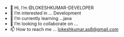 - 👋 Hi, I’m @LOKESHKUMAR-DEVELOPER
- 👀 I’m interested in ... Development 
- 🌱 I’m currently learning ...java
- 💞️ I’m looking to collaborate on ...
- 📫 How to reach me ... lokeshkumar.as8@gmail.com

<!---
LOKESHKUMAR-DEVELOPER/LOKESHKUMAR-DEVELOPER is a ✨ special ✨ repository because its `README.md` (this file) appears on your GitHub profile.
You can click the Preview link to take a look at your changes.
--->
